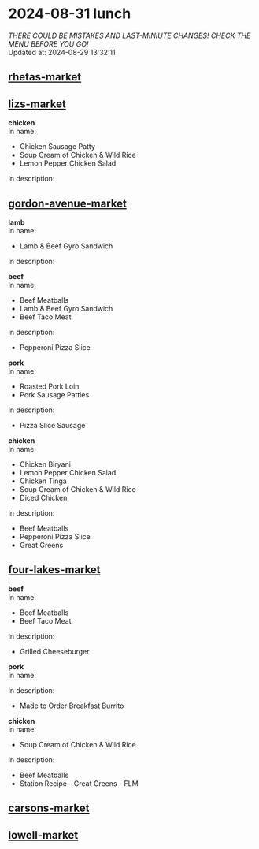 # 2024-08-31 lunch  
*THERE COULD BE MISTAKES AND LAST-MINIUTE CHANGES! CHECK THE MENU BEFORE YOU GO!*  
Updated at: 2024-08-29 13:32:11  
## [rhetas-market](https://wisc-housingdining.nutrislice.com/menu/rhetas-market/lunch/2024-08-31)  
## [lizs-market](https://wisc-housingdining.nutrislice.com/menu/lizs-market/lunch/2024-08-31)  
**chicken**  
In name:   
 - Chicken Sausage Patty  
 - Soup Cream of Chicken & Wild Rice  
 - Lemon Pepper Chicken Salad  
  
In description:   
  
## [gordon-avenue-market](https://wisc-housingdining.nutrislice.com/menu/gordon-avenue-market/lunch/2024-08-31)  
**lamb**  
In name:   
 - Lamb & Beef Gyro Sandwich  
  
In description:   
  
**beef**  
In name:   
 - Beef Meatballs  
 - Lamb & Beef Gyro Sandwich  
 - Beef Taco Meat  
  
In description:   
 - Pepperoni Pizza Slice  
  
**pork**  
In name:   
 - Roasted Pork Loin  
 - Pork Sausage Patties  
  
In description:   
 - Pizza Slice Sausage  
  
**chicken**  
In name:   
 - Chicken Biryani  
 - Lemon Pepper Chicken Salad  
 - Chicken Tinga  
 - Soup Cream of Chicken & Wild Rice  
 - Diced Chicken  
  
In description:   
 - Beef Meatballs  
 - Pepperoni Pizza Slice  
 - Great Greens  
  
## [four-lakes-market](https://wisc-housingdining.nutrislice.com/menu/four-lakes-market/lunch/2024-08-31)  
**beef**  
In name:   
 - Beef Meatballs  
 - Beef Taco Meat  
  
In description:   
 - Grilled Cheeseburger  
  
**pork**  
In name:   
  
In description:   
 - Made to Order Breakfast Burrito  
  
**chicken**  
In name:   
 - Soup Cream of Chicken & Wild Rice  
  
In description:   
 - Beef Meatballs  
 - Station Recipe - Great Greens - FLM  
  
## [carsons-market](https://wisc-housingdining.nutrislice.com/menu/carsons-market/lunch/2024-08-31)  
## [lowell-market](https://wisc-housingdining.nutrislice.com/menu/lowell-market/lunch/2024-08-31)  
  
